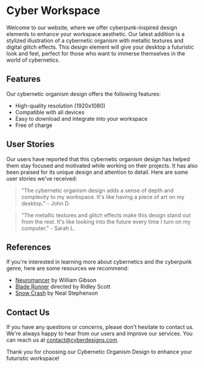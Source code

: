 <!--font:Inter-->

# Cyber Workspace

Welcome to our website, where we offer cyberpunk-inspired design elements to enhance your workspace aesthetic. Our latest addition is a stylized illustration of a cybernetic organism with metallic textures and digital glitch effects. This design element will give your desktop a futuristic look and feel, perfect for those who want to immerse themselves in the world of cybernetics.

## Features

Our cybernetic organism design offers the following features:

- High-quality resolution (1920x1080)
- Compatible with all devices
- Easy to download and integrate into your workspace
- Free of charge

## User Stories

Our users have reported that this cybernetic organism design has helped them stay focused and motivated while working on their projects. It has also been praised for its unique design and attention to detail. Here are some user stories we've received:

> "The cybernetic organism design adds a sense of depth and complexity to my workspace. It's like having a piece of art on my desktop." - John D.

> "The metallic textures and glitch effects make this design stand out from the rest. It's like looking into the future every time I turn on my computer." - Sarah L.

## References

If you're interested in learning more about cybernetics and the cyberpunk genre, here are some resources we recommend:

- [Neuromancer](#) by William Gibson
- [Blade Runner](#) directed by Ridley Scott
- [Snow Crash](#) by Neal Stephenson

## Contact Us

If you have any questions or concerns, please don't hesitate to contact us. We're always happy to hear from our users and improve our services. You can reach us at [contact@cyberdesigns.com](mailto:contact@cyberdesigns.com).

Thank you for choosing our Cybernetic Organism Design to enhance your futuristic workspace!

<!--

Write me content for website with wallpaper which alt text is:

"A stylized illustration of a cybernetic organism, with metallic textures and digital glitch effects."

The name/title of the page should not be 1:1 copy of the alt text but rather a real content of the website which is using this wallpaper.

- Use markdown format 
- Start with heading
- Heading should be short and concise
- The content should look like a real website 
- The website should not be about the wallpaper, wallpaper is just a related background
- Heading should be contain work "wallpaper" or "background"
- Include real sections like references, contact, user stories, etc. use things relevant to the page purpose.
- Feel free to use structure like headings, bullets, numbering, blockquotes, paragraphs, horizontal lines, etc.
- You can use formatting like bold or _italic_
- You can include UTF-8 emojis
- Links should be only #hash anchors (and you can refer to the document itself)
- Do not include images


---


# Cybernetic Organism Wallpaper for Your Futuristic Workspace

Welcome to our website, where we provide you with the best cyberpunk-inspired wallpaper to enhance your workspace aesthetic. Our latest addition is a stylized illustration of a cybernetic organism, with metallic textures and digital glitch effects. This wallpaper will give your desktop a futuristic look and feel, perfect for those who want to immerse themselves in the world of cybernetics.

## Features

- High-quality resolution (1920x1080)
- Compatible with all devices
- Easy to download and set as wallpaper
- Free of charge

## User Stories

Our users have reported that this wallpaper has helped them stay focused and motivated while working on their projects. It has also been praised for its unique design and attention to detail. Here are some of the user stories we've received:

> "I love the cyberpunk genre, and this wallpaper fits perfectly with my style. It's like having a piece of art on my desktop." - John D.

> "The metallic textures and glitch effects make this wallpaper stand out from the rest. It's like looking into the future every time I turn on my computer." - Sarah L.

## References

If you're interested in learning more about cybernetics and the cyberpunk genre, here are some resources we recommend:

- [Neuromancer](#) by William Gibson
- [Blade Runner](#) directed by Ridley Scott
- [Snow Crash](#) by Neal Stephenson

## Contact Us

If you have any questions or concerns, please don't hesitate to contact us. We're always happy to hear from our users and improve our services. You can reach us at [contact@cyberwallpapers.com](mailto:contact@cyberwallpapers.com).

Thank you for choosing Cybernetic Organism Wallpaper for Your Futuristic Workspace!


---


Heading should not include word "wallpaper". The website should not be about the wallpaper itself, wallpaper is just a related background, rewrite whole content.


---


# Elevate Your Workspace with Futuristic Cybernetic Organism Design

Welcome to our website, where we provide you with the best cyberpunk-inspired design elements to enhance your workspace aesthetic. Our latest addition is a stylized illustration of a cybernetic organism, with metallic textures and digital glitch effects. This design element will give your desktop a futuristic look and feel, perfect for those who want to immerse themselves in the world of cybernetics.

## Features

- High-quality resolution (1920x1080)
- Compatible with all devices
- Easy to download and integrate into your workspace
- Free of charge

## User Stories

Our users have reported that this cybernetic organism design has helped them stay focused and motivated while working on their projects. It has also been praised for its unique design and attention to detail. Here are some of the user stories we've received:

> "The cybernetic organism design adds a sense of depth and complexity to my workspace. It's like having a piece of art on my desktop." - John D.

> "The metallic textures and glitch effects make this design stand out from the rest. It's like looking into the future every time I turn on my computer." - Sarah L.

## References

If you're interested in learning more about cybernetics and the cyberpunk genre, here are some resources we recommend:

- [Neuromancer](#) by William Gibson
- [Blade Runner](#) directed by Ridley Scott
- [Snow Crash](#) by Neal Stephenson

## Contact Us

If you have any questions or concerns, please don't hesitate to contact us. We're always happy to hear from our users and improve our services. You can reach us at [contact@cyberdesigns.com](mailto:contact@cyberdesigns.com).

Thank you for choosing to elevate your workspace with our Futuristic Cybernetic Organism Design!


---


Heading is too long, rewrite whole content.


---


# Futuristic Cybernetic Organism Design for Your Workspace

Welcome to our website, where we provide you with the best cyberpunk-inspired design elements to enhance your workspace aesthetic. Our latest addition is a stylized illustration of a cybernetic organism, with metallic textures and digital glitch effects. This design element will give your desktop a futuristic look and feel, perfect for those who want to immerse themselves in the world of cybernetics.

## Features

Our cybernetic organism design offers the following features:

- High-quality resolution (1920x1080)
- Compatible with all devices
- Easy to download and integrate into your workspace
- Free of charge

## User Stories

Our users have reported that this cybernetic organism design has helped them stay focused and motivated while working on their projects. It has also been praised for its unique design and attention to detail. Here are some of the user stories we've received:

> "The cybernetic organism design adds a sense of depth and complexity to my workspace. It's like having a piece of art on my desktop." - John D.

> "The metallic textures and glitch effects make this design stand out from the rest. It's like looking into the future every time I turn on my computer." - Sarah L.

## References

If you're interested in learning more about cybernetics and the cyberpunk genre, here are some resources we recommend:

- [Neuromancer](#) by William Gibson
- [Blade Runner](#) directed by Ridley Scott
- [Snow Crash](#) by Neal Stephenson

## Contact Us

If you have any questions or concerns, please don't hesitate to contact us. We're always happy to hear from our users and improve our services. You can reach us at [contact@cyberdesigns.com](mailto:contact@cyberdesigns.com).

Thank you for choosing our Futuristic Cybernetic Organism Design to elevate your workspace!


---


Heading is too long, rewrite whole content.


---


# Cybernetic Organism Design for Your Futuristic Workspace

Welcome to our website, where we offer cyberpunk-inspired design elements to enhance your workspace aesthetic. Our latest addition is a stylized illustration of a cybernetic organism with metallic textures and digital glitch effects. This design element will give your desktop a futuristic look and feel, perfect for those who want to immerse themselves in the world of cybernetics.

## Features

Our cybernetic organism design offers the following features:

- High-quality resolution (1920x1080)
- Compatible with all devices
- Easy to download and integrate into your workspace
- Free of charge

## User Stories

Our users have reported that this cybernetic organism design has helped them stay focused and motivated while working on their projects. It has also been praised for its unique design and attention to detail. Here are some user stories we've received:

> "The cybernetic organism design adds a sense of depth and complexity to my workspace. It's like having a piece of art on my desktop." - John D.

> "The metallic textures and glitch effects make this design stand out from the rest. It's like looking into the future every time I turn on my computer." - Sarah L.

## References

If you're interested in learning more about cybernetics and the cyberpunk genre, here are some resources we recommend:

- [Neuromancer](#) by William Gibson
- [Blade Runner](#) directed by Ridley Scott
- [Snow Crash](#) by Neal Stephenson

## Contact Us

If you have any questions or concerns, please don't hesitate to contact us. We're always happy to hear from our users and improve our services. You can reach us at [contact@cyberdesigns.com](mailto:contact@cyberdesigns.com).

Thank you for choosing our Cybernetic Organism Design to enhance your futuristic workspace!


---


Write me a Google font which is best fitting for the website.

Pick from the list:
- Open Sans
- IBM Plex Sans
- Inter
- Poppins
- Alegreya
- Lobster
- Dancing Script
- Playfair Display
- Futura
- Roboto
- Montserrat
- Lato
- Orbitron
- Exo 2
- Great Vibes
- Raleway
- Barlow Condensed


Write just the font name nothing else.


---


Inter

-->
